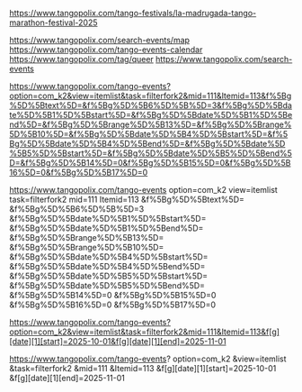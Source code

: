 https://www.tangopolix.com/tango-festivals/la-madrugada-tango-marathon-festival-2025


https://www.tangopolix.com/search-events/map
https://www.tangopolix.com/tango-events-calendar
https://www.tangopolix.com/tag/queer
https://www.tangopolix.com/search-events

https://www.tangopolix.com/tango-events?option=com_k2&view=itemlist&task=filterfork2&mid=111&Itemid=113&f%5Bg%5D%5Btext%5D=&f%5Bg%5D%5B6%5D%5B%5D=3&f%5Bg%5D%5Bdate%5D%5B1%5D%5Bstart%5D=&f%5Bg%5D%5Bdate%5D%5B1%5D%5Bend%5D=&f%5Bg%5D%5Brange%5D%5B13%5D=&f%5Bg%5D%5Brange%5D%5B10%5D=&f%5Bg%5D%5Bdate%5D%5B4%5D%5Bstart%5D=&f%5Bg%5D%5Bdate%5D%5B4%5D%5Bend%5D=&f%5Bg%5D%5Bdate%5D%5B5%5D%5Bstart%5D=&f%5Bg%5D%5Bdate%5D%5B5%5D%5Bend%5D=&f%5Bg%5D%5B14%5D=0&f%5Bg%5D%5B15%5D=0&f%5Bg%5D%5B16%5D=0&f%5Bg%5D%5B17%5D=0

https://www.tangopolix.com/tango-events
option=com_k2
view=itemlist
task=filterfork2
mid=111
Itemid=113
&f%5Bg%5D%5Btext%5D=
&f%5Bg%5D%5B6%5D%5B%5D=3
&f%5Bg%5D%5Bdate%5D%5B1%5D%5Bstart%5D=
&f%5Bg%5D%5Bdate%5D%5B1%5D%5Bend%5D=
&f%5Bg%5D%5Brange%5D%5B13%5D=
&f%5Bg%5D%5Brange%5D%5B10%5D=
&f%5Bg%5D%5Bdate%5D%5B4%5D%5Bstart%5D=
&f%5Bg%5D%5Bdate%5D%5B4%5D%5Bend%5D=
&f%5Bg%5D%5Bdate%5D%5B5%5D%5Bstart%5D=
&f%5Bg%5D%5Bdate%5D%5B5%5D%5Bend%5D=
&f%5Bg%5D%5B14%5D=0
&f%5Bg%5D%5B15%5D=0
&f%5Bg%5D%5B16%5D=0
&f%5Bg%5D%5B17%5D=0

https://www.tangopolix.com/tango-events?option=com_k2&view=itemlist&task=filterfork2&mid=111&Itemid=113&f[g][date][1][start]=2025-10-01&f[g][date][1][end]=2025-11-01

https://www.tangopolix.com/tango-events?
option=com_k2
&view=itemlist
&task=filterfork2
&mid=111
&Itemid=113
&f[g][date][1][start]=2025-10-01
&f[g][date][1][end]=2025-11-01
